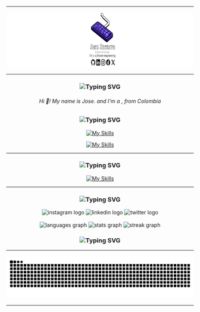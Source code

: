 
<br clear="both">
<hr/>
<div align="center">
  <img height="150" width="1920" style="border-radius: 20px;" src="img/portada-github.jpg"  />
</div>
<hr/>

<h3 align="center"  href="https://git.io/typing-svg"><img src="https://readme-typing-svg.herokuapp.com?font=Silkscreen=1000&color=F7F7F7&center=true&vCenter=true&random=false&width=435&lines=About+me" alt="Typing SVG" /></h3>


<h6 align="center">Hi 🤙! My name is Jose. and I'm a , from Colombia</h6>


<h3 align="center" href="https://git.io/typing-svg"><img src="https://readme-typing-svg.herokuapp.com?font=Silkscreen=1000&color=F7F7F7&center=true&random=false&width=435&lines=Frameworks+-+Tools+-+language" alt="Typing SVG" /></h3>


<div align="center">

  [![My Skills](https://skillicons.dev/icons?i=java,spring,idea,git,maven)](https://skillicons.dev)
</div>
<div align="center">

  [![My Skills](https://skillicons.dev/icons?i=docker,postman,kubernetes,vscode,github,html,css,figma,mysql,mongodb)](https://skillicons.dev)
</div>
<hr/>


<h3 align="center" href="https://git.io/typing-svg"><img src="https://readme-typing-svg.herokuapp.com?font=Silkscreen=7000&pause=1000&color=F7F7F7&center=true&random=false&width=435&lines=I'm+currently+learning" alt="Typing SVG" /></h3>

<div align="center">

  [![My Skills](https://skillicons.dev/icons?i=js,graphql,aws,react,ts)](https://skillicons.dev)
</div>
<hr/>

<h3 align="center"href="https://git.io/typing-svg"><img src="https://readme-typing-svg.herokuapp.com?font=Silkscreen&pause=1000&color=FFFFFF&center=true&random=false&width=435&lines=Social+Media" alt="Typing SVG" /></h3>

<div align="center">
  <img style="border-raiuds: 20px;"src="https://img.shields.io/static/v1?message=Instagram&logo=instagram&label=&color=E4405F&logoColor=white&labelColor=&style=for-the-badge" height="35" alt="instagram logo"  />
  <img src="https://img.shields.io/static/v1?message=LinkedIn&logo=linkedin&label=&color=0077B5&logoColor=white&labelColor=&style=for-the-badge" height="35" alt="linkedin logo"  />
  <img src="https://img.shields.io/static/v1?message=Twitter&logo=twitter&label=&color=1DA1F2&logoColor=white&labelColor=&style=for-the-badge" height="35" alt="twitter logo"  />
</div>


<br clear="both">

<div align="center">
  <img src="https://github-readme-stats.vercel.app/api/top-langs?username=jnavarrop26&locale=en&hide_title=false&layout=compact&card_width=320&langs_count=4&theme=vision-friendly-dark&hide_border=true" height="107" alt="languages graph"  />
  <img src="https://github-readme-stats.vercel.app/api?username=jnavarrop26&hide_title=false&hide_rank=false&show_icons=true&include_all_commits=false&count_private=true&disable_animations=true&theme=vision-friendly-dark&locale=en&hide_border=true" height="110" alt="stats graph"  />
  <img src="https://streak-stats.demolab.com?user=jnavarrop26&locale=en&mode=daily&theme=vision-friendly-dark&hide_border=true&border_radius=5" height="120" alt="streak graph"  />
</div>


<h3 align="center" href="https://git.io/typing-svg"><img src="https://readme-typing-svg.herokuapp.com?font=Silkscreen&pause=1000&color=FFFFFF&center=true&random=false&width=435&lines=Commit" alt="Typing SVG" /></a>

<hr/>
<img src="https://raw.githubusercontent.com/jnavarrop26/jnavarrop26/output/snake.svg" alt="Snake animation" />
<hr/>
